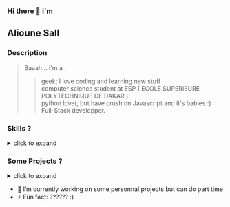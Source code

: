 ### Hi there 👋 i'm
## **Alioune Sall**

### Description
> Baaah... i'm a :<br/>
>> geek; I love coding and learning new stuff<br/>
>> computer science student at ESP ( ECOLE SUPERIEURE POLYTECHNIQUE DE DAKAR )<br/>
>> python lover, but have crush on Javascript and it's babies :)<br/>
>> Full-Stack developper.

### Skills ?
<details>
  <summary>click to expand</summary>
  
```python
  class Skills:
    def __init__(self):
      self._frontend = ['react', 'nextjs', 'vuejs', 'react-native']
      self._backend = ['python', 'flask', 'django', 'nodejs', 'javascript']
      self._other = ['git', 'web scraping', 'mongodb', 'automation']
      
    def addFront(self, skill):
      self._frontend.append(skill)
      
    def addBack(self, skill):
      self._backend.append(skill)
      
    def addOther(self, skill):
      self._other.append(skill)
      
    def __str__(self):
      return f" FrondEnd : {self._frontend}\n Backend : {self._backend}\n Other : {self._other} "
      
 skills = Skills()
 print(skills)
```
</details>

### Some Projects ?

<details>
  <summary>click to expand</summary>

 * #### SenStream
  > Regarder les Series Sénégalaise sans publicité

<table border="0">
  <tr>
    <td><img src="assets/project3/senstream1.png"  alt="1" width = 260px height = 360px ></td>
    <td><img src="assets/project3/senstream2.png"  alt="1" width = 260px height = 360px ></td>
    <td><img src="assets/project3/senstream3.png"  alt="1" width = 260px height = 360px ></td>
    <td><img src="assets/project3/senstream5.png"  alt="1" width = 260px height = 360px ></td>
  </tr>
</table>

 * #### StudyBook
  > Impossible de gérer vos notes de cours ? <br/>
  > Ayez votre propre gestionnaire, votre drive personnel et rangez vos documents comme vous voulez

<table border="0">
  <tr>
    <td><img src="assets/project2/studybook1.png"  alt="1" width = 260px height = 400px ></td>
    <td><img src="assets/project2/studybook2.png"  alt="1" width = 260px height = 400px ></td>
    <td><img src="assets/project2/studybook3.png"  alt="1" width = 260px height = 400px ></td>
  </tr>
</table>

#### And many other projects
  
</details>


- 🔭 I’m currently working on some personnal projects but can do part time 
- ⚡ Fun fact: ??????    :)
